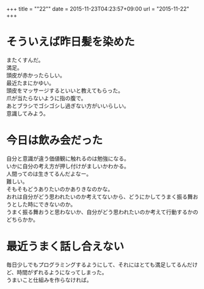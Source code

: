 +++
title = ""22""
date = 2015-11-23T04:23:57+09:00
url = "2015-11-22"
+++

そういえば昨日髪を染めた
===
またくすんだ。  
満足。  
頭皮が赤かったらしい。  
最近たまにかゆい。  
頭皮をマッサージするといいと教えてもらった。  
爪が当たらないように指の腹で。  
あとブラシでゴシゴシし過ぎない方がいいらしい。  
意識してみよう。

今日は飲み会だった
===
自分と意識が違う価値観に触れるのは勉強になる。  
いかに自分の考え方が押し付けがましいかわかる。  
人間ってのは生きてるんだよなー。  
難しい。  
そもそもどうありたいのかありきなのかな。  
おれは自分がどう思われたいのか考えてないから、どうにかしてうまく振る舞おうとした時にできないのか。  
うまく振る舞おうと思わないか、自分がどう思われたいのか考えて行動するかのどちらかか。

最近うまく話し合えない
===
毎日少しでもプログラミングするようにして、それにはとても満足してるんだけど、時間がずれるようになってしまった。  
うまいこと仕組みを作らなければ。
